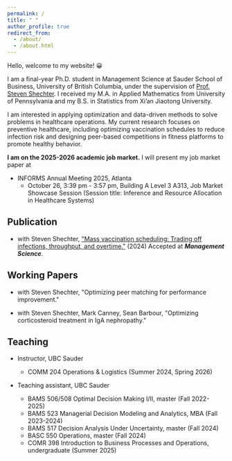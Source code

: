 ```yaml
---
permalink: /
title: " "
author_profile: true
redirect_from: 
  - /about/
  - /about.html
---
```

Hello, welcome to my website! 😀 

I am a final-year Ph.D. student in Management Science at Sauder School of Business, University of British Columbia, under the supervision of [Prof. Steven Shechter](https://www.sauder.ubc.ca/people/steven-shechter). I received my M.A. in Applied Mathematics from University of Pennsylvania and my B.S. in Statistics from Xi’an Jiaotong University.

I am interested in applying optimization and data-driven methods to solve problems in healthcare operations. My current research focuses on preventive healthcare, including optimizing vaccination schedules to reduce infection risk and designing peer-based competitions in fitness platforms to promote healthy behavior.

**I am on the 2025-2026 academic job market.** I will present my job market paper at 
* INFORMS Annual Meeting 2025, Atlanta
    + October 26, 3:39 pm - 3:57 pm, Building A Level 3 A313, Job Market Showcase Session (Session title: Inference and Resource Allocation in Healthcare Systems)


## Publication
* with Steven Shechter, ["Mass vaccination scheduling: Trading off infections, throughput, and overtime."](https://doi.org/10.1287/mnsc.2023.02958) (2024) Accepted at **_Management Science_**.

## Working Papers
* with Steven Shechter, "Optimizing peer matching for performance improvement."

* with Steven Shechter, Mark Canney, Sean Barbour, "Optimizing corticosteroid treatment in IgA nephropathy."

## Teaching
* Instructor, UBC Sauder
  + COMM 204 Operations & Logistics (Summer 2024, Spring 2026)

* Teaching assistant, UBC Sauder
  + BAMS 506/508 Optimal Decision Making I/II, master (Fall 2022-2025)
  + BAMS 523 Managerial Decision Modeling and Analytics, MBA (Fall 2023-2024)
  + BAMS 517 Decision Analysis Under Uncertainty, master (Fall 2024)
  + BASC 550 Operations, master (Fall 2024)
  + COMR 398 Introduction to Business Processes and Operations, undergraduate (Summer 2025)
